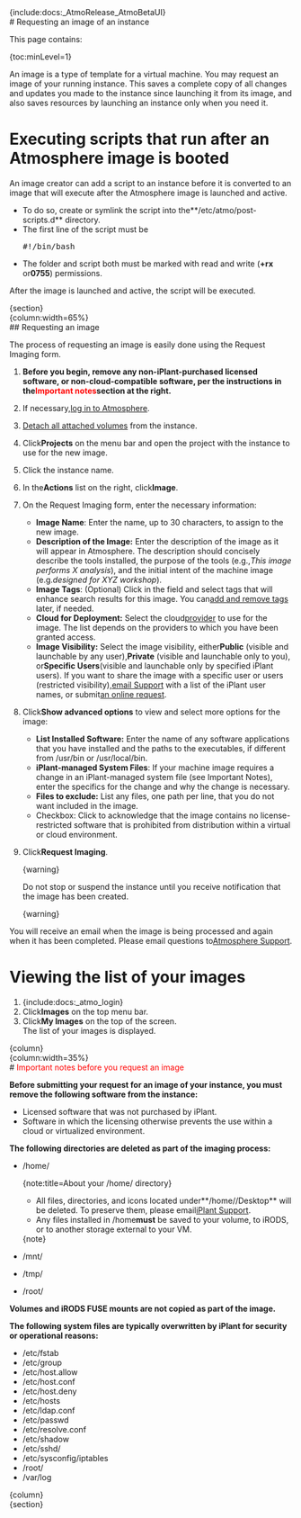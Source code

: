 <div class="wysiwyg-macro"><div class="wysiwyg-macro-tag wysiwyg-macro-starttag">{include:docs:_AtmoRelease_AtmoBetaUI}</div></div>
# Requesting an image of an instance

This page contains:

<div class="wysiwyg-macro"><div class="wysiwyg-macro-tag wysiwyg-macro-starttag">{toc:minLevel=1}</div></div>

An image is a type of template for a virtual machine. You may request an image of your running instance. This saves a complete copy of all changes and updates you made to the instance since launching it from its image, and also saves resources by launching an instance only when you need it.

# Executing scripts that run after an Atmosphere image is booted

An image creator can add a script to an instance before it is converted to an image that will execute after the Atmosphere image is launched and active.

*   To do so, create or symlink the script into the**/etc/atmo/post-scripts.d** directory.
*   The first line of the script must be<div class="wysiwyg-macro"><div class="code panel" style="border-width: 1px;"><div class="codeContent panelContent"><pre class="theme: Default; brush: java; gutter: false">#!/bin/bash</pre></div></div></div>
*   The folder and script both must be marked with read and write (**+rx** or**0755**) permissions.

After the image is launched and active, the script will be executed.

<div class="wysiwyg-macro"><div class="wysiwyg-macro-tag wysiwyg-macro-starttag">{section}</div><div class="wysiwyg-macro-body"><div class="wysiwyg-macro"><div class="wysiwyg-macro-tag wysiwyg-macro-starttag">{column:width=65%}</div><div class="wysiwyg-macro-body">
## Requesting an image

The process of requesting an image is easily done using the Request Imaging form.

1.  **Before you begin, remove any non-iPlant-purchased licensed software, or non-cloud-compatible software, per the instructions in the**<span style="color: rgb(255, 0, 0);">**Important notes**</span>**section at the right.**
2.  If necessary,[log in to Atmosphere](https://pods.iplantcollaborative.org/wiki/display/atmman/Logging+In+to+and+Signing+Out+of+Atmosphere+%28Atmo-Beta%29 "Logging In to and Signing Out of Atmosphere (Atmo-Beta)").
3.  [Detach all attached volumes](https://pods.iplantcollaborative.org/wiki/display/atmman/Attaching+a+Volume+to+an+Instance#AttachingaVolumetoanInstance-VolumeUnmountDetach) from the instance.
4.  Click**Projects** on the menu bar and open the project with the instance to use for the new image.
5.  Click the instance name.
6.  In the**Actions** list on the right, click**Image**.
7.  On the Request Imaging form, enter the necessary information:
    *   **Image Name**: Enter the name, up to 30 characters, to assign to the new image.
    *   **Description of the Image:** Enter the description of the image as it will appear in Atmosphere. The description should concisely describe the tools installed, the purpose of the tools (e.g.,_This image performs X analysis_), and the initial intent of the machine image (e.g._designed for XYZ workshop_).
    *   **Image Tags**: (Optional) Click in the field and select tags that will enhance search results for this image. You can[add and remove tags](https://pods.iplantcollaborative.org/wiki/display/atmman/Adding+and+Removing+Instance+Tags+%28Atmo-Beta%29 "Adding and Removing Instance Tags (Atmo-Beta)") later, if needed.
    *   **Cloud for Deployment:** Select the cloud[provider](https://pods.iplantcollaborative.org/wiki/display/atmman/Using+Providers+%28Atmo-Beta%29 "Using Providers (Atmo-Beta)") to use for the image. The list depends on the providers to which you have been granted access.
    *   **Image Visibility:** Select the image visibility, either**Public** (visible and launchable by any user),**Private** (visible and launchable only to you), or**Specific Users**(visible and launchable only by specified iPlant users). If you want to share the image with a specific user or users (restricted visibility),[email Support](mailto:support@iplantcollaborative.org) with a list of the iPlant user names, or submit[an online request](http://www.iplantcollaborative.org/forms/support).
8.  Click**Show advanced options** to view and select more options for the image:
    *   **List Installed Software:** Enter the name of any software applications that you have installed and the paths to the executables, if different from /usr/bin or /usr/local/bin.
    *   **iPlant-managed System Files**: If your machine image requires a change in an iPlant-managed system file (see Important Notes), enter the specifics for the change and why the change is necessary.
    *   **Files to exclude:** List any files, one path per line, that you do not want included in the image.
    *   Checkbox: Click to acknowledge that the image contains no license-restricted software that is prohibited from distribution within a virtual or cloud environment.
9.  Click**Request Imaging**.<div class="wysiwyg-macro"><div class="wysiwyg-macro-tag wysiwyg-macro-starttag">{warning}</div><div class="wysiwyg-macro-body">

    Do not stop or suspend the instance until you receive notification that the image has been created.

    </div><div class="wysiwyg-macro-tag wysiwyg-macro-endtag">{warning}</div></div>

You will receive an email when the image is being processed and again when it has been completed. Please email questions to[Atmosphere Support](mailto:support@iplantcollaborative.org).

# Viewing the list of your images

1.  <div class="wysiwyg-macro"><div class="wysiwyg-macro-tag wysiwyg-macro-starttag">{include:docs:_atmo_login}</div></div>
2.  Click**Images** on the top menu bar.
3.  Click**My Images** on the top of the screen.  
    The list of your images is displayed.

</div><div class="wysiwyg-macro-tag wysiwyg-macro-endtag">{column}</div></div><div class="wysiwyg-macro"><div class="wysiwyg-macro-tag wysiwyg-macro-starttag">{column:width=35%}</div><div class="wysiwyg-macro-body"><div class="wysiwyg-macro"><div class="panel" style="border-width: 1px;"><div class="panelContent">
# <span style="color: rgb(255, 0, 0);">Important notes before you request an image</span>

**Before submitting your request for an image of your instance, you must remove the following software from the instance:**

*   Licensed software that was not purchased by iPlant.
*   Software in which the licensing otherwise prevents the use within a cloud or virtualized environment.

**The following directories are deleted as part of the imaging process:**

*   /home/<div class="wysiwyg-macro"><div class="wysiwyg-macro-tag wysiwyg-macro-starttag">{note:title=About your /home/ directory}</div><div class="wysiwyg-macro-body">
    *   All files, directories, and icons located under**/home/<username>/Desktop** will be deleted. To preserve them, please email[iPlant Support](mailto:support@iplantcollaborative.org).
    *   Any files installed in /home**must** be saved to your volume, to iRODS, or to another storage external to your VM.

    </div><div class="wysiwyg-macro-tag wysiwyg-macro-endtag">{note}</div></div>
*   /mnt/
*   /tmp/
*   /root/

**Volumes and iRODS FUSE mounts are not copied as part of the image.**

**The following system files are typically overwritten by iPlant for security or operational reasons:**

*   /etc/fstab
*   /etc/group
*   /etc/host.allow
*   /etc/host.conf
*   /etc/host.deny
*   /etc/hosts
*   /etc/ldap.conf
*   /etc/passwd
*   /etc/resolve.conf
*   /etc/shadow
*   /etc/sshd/
*   /etc/sysconfig/iptables
*   /root/
*   /var/log

</div></div></div></div><div class="wysiwyg-macro-tag wysiwyg-macro-endtag">{column}</div></div></div><div class="wysiwyg-macro-tag wysiwyg-macro-endtag">{section}</div></div>